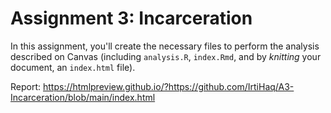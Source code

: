 # Assignment 3: Incarceration
In this assignment, you'll create the necessary files to perform the analysis described on Canvas (including `analysis.R`, `index.Rmd`, and by _knitting_ your document, an `index.html` file). 

Report: https://htmlpreview.github.io/?https://github.com/IrtiHaq/A3-Incarceration/blob/main/index.html
